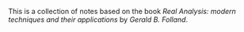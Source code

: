 This is a collection of notes based on the book _Real Analysis: modern techniques and their applications_ by _Gerald B. Folland_.
